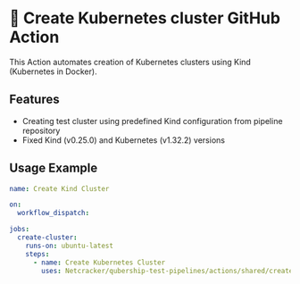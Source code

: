 # 🚀 Create Kubernetes cluster GitHub Action  
This Action automates creation of Kubernetes clusters using Kind (Kubernetes in Docker).

## Features
- Creating test cluster using predefined Kind configuration from pipeline repository
- Fixed Kind (v0.25.0) and Kubernetes (v1.32.2) versions

## Usage Example

```yaml
name: Create Kind Cluster

on:
  workflow_dispatch:

jobs:
  create-cluster:
    runs-on: ubuntu-latest
    steps:
      - name: Create Kubernetes Cluster
        uses: Netcracker/qubership-test-pipelines/actions/shared/create_cluster@main
```

